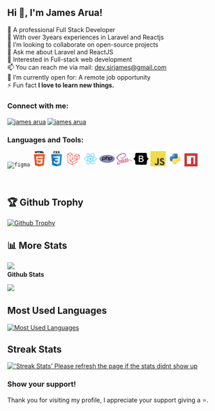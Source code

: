 <h2> Hi 👋, I'm James Arua!</h2>

🔭 A professional Full Stack Developer <br>
🌱 With over 3years experiences in Laravel and Reactjs<br>
👯 I’m looking to collaborate on open-source projects<br>
💬 Ask me about Laravel and ReactJS<br>
🚩 Interested in Full-stack web development<br>
📫 You can reach me via mail: dev.sirjames@gmail.com<br>
🤔 I’m currently open for: A remote job opportunity<br>
⚡ Fun fact **I love to learn new things.**<br>

<h3>Connect with me:</h3>

<p align="left">
<a href="https://twitter.com/bossarua" target="blank"><img align="center" src="https://raw.githubusercontent.com/rahuldkjain/github-profile-readme-generator/master/src/images/icons/Social/twitter.svg" alt="james arua" height="30" width="40" /></a>
<a href="https://www.linkedin.com/in/james-arua-5391b4221/" target="blank"><img align="center" src="https://raw.githubusercontent.com/rahuldkjain/github-profile-readme-generator/master/src/images/icons/Social/linked-in-alt.svg" alt="james arua" height="30" width="40" /></a>
</p>

<h3>Languages and Tools:</h3>

  <div>
    <code><img height="35" src="https://www.vectorlogo.zone/logos/figma/figma-icon.svg" alt="figma"/></code>
    <code><img height="35" src="https://raw.githubusercontent.com/github/explore/80688e429a7d4ef2fca1e82350fe8e3517d3494d/topics/html/html.png"></code>
    <code><img height="35" src="https://raw.githubusercontent.com/github/explore/80688e429a7d4ef2fca1e82350fe8e3517d3494d/topics/css/css.png"></code>
    <code><img height="35" src="https://raw.githubusercontent.com/github/explore/80688e429a7d4ef2fca1e82350fe8e3517d3494d/topics/laravel/laravel.png"></code>
    <code><img height="35" src="https://raw.githubusercontent.com/github/explore/80688e429a7d4ef2fca1e82350fe8e3517d3494d/topics/react/react.png"></code>
    <code><img height="35" src="https://raw.githubusercontent.com/github/explore/80688e429a7d4ef2fca1e82350fe8e3517d3494d/topics/php/php.png"></code>
    <code><img height="35" src="https://raw.githubusercontent.com/github/explore/80688e429a7d4ef2fca1e82350fe8e3517d3494d/topics/sass/sass.png"></code>
    <code><img height="35" src="https://raw.githubusercontent.com/devicons/devicon/master/icons/bootstrap/bootstrap-plain.svg" alt="bootstrap"></code>
    <code><img height="35" src="https://raw.githubusercontent.com/github/explore/80688e429a7d4ef2fca1e82350fe8e3517d3494d/topics/javascript/javascript.png"></code>
    <code><img height="35" src="https://raw.githubusercontent.com/github/explore/80688e429a7d4ef2fca1e82350fe8e3517d3494d/topics/python/python.png"></code>
    <code><img height="30" src="https://raw.githubusercontent.com/github/explore/80688e429a7d4ef2fca1e82350fe8e3517d3494d/topics/npm/npm.png"></code>
  </div>
  <br/> <br/>


## 🏆 Github Trophy
  
<a href="https://sirjames.netlify.com">
<img alt="Github Trophy" src="https://github-profile-trophy.vercel.app/?username=sirjamesarua&theme=gruvbox">
</a>

## 📊 More Stats
  ![](https://komarev.com/ghpvc/?username=sirjamesarua&color=green) <br />
**Github Stats**
  
  <a href="https://sirjames.netlify.com">
  <img src="https://github-readme-stats.anuraghazra1.vercel.app/api?username=sirjamesarua&show_icons=true" />
</a>  
  
## Most Used Languages  
  
 <a href="https://sirjames.netlify.com">
<img alt="Most Used Languages" src="https://github-readme-stats.vercel.app/api/top-langs/?username=ernestharuna&langs_count=5&theme=tokyonight">
</a>

## Streak Stats

<a href="https://sirjames.netlify.com">
<img alt="'Streak Stats' Please refresh the page if the stats didnt show up" src="https://github-readme-streak-stats.herokuapp.com/?user=sirjamesarua&theme=dark">
</a>


<h3>Show your support!</h3>
Thank you for visiting my profile, I appreciate your support giving a ⭐.
